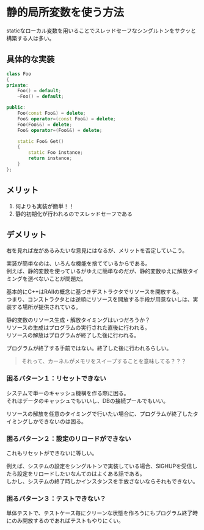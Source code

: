 # 静的局所変数を使う方法

staticなローカル変数を用いることでスレッドセーフなシングルトンをサクッと構築する人は多い。

## 具体的な実装

```c++
class Foo
{
private:
    Foo() = default;
    ~Foo() = default;

public:
    Foo(const Foo&) = delete;
    Foo& operator=(const Foo&) = delete;
    Foo(Foo&&) = delete;
    Foo& operator=(Foo&&) = delete;

    static Foo& Get()
    {
        static Foo instance;
        return instance;
    }
};
```

## メリット

1. 何よりも実装が簡単！！
1. 静的初期化が行われるのでスレッドセーフである

## デメリット

右を見れば左があるみたいな意見にはなるが、メリットを否定していこう。

実装が簡単なのは、いろんな機能を捨てているからである。  
例えば、静的変数を使っているがゆえに簡単なのだが、静的変数ゆえに解放タイミングを選べないことが問題だ。

基本的にC++はRAIIの概念に基づきデストラクタでリソースを開放する。  
つまり、コンストラクタとは逆順にリソースを開放する手段が用意ないしは、実装する場所が提供されている。

静的変数のリソース生成・解放タイミングはいつだろうか？  
リソースの生成はプログラムの実行された直後に行われる。  
リソースの解放はプログラムが終了した後に行われる。

プログラムが終了する手前ではない。終了した後に行われるらしい。  

> それって、カーネルがメモリをスイープすることを意味してる？？？

### 困るパターン１：リセットできない

システムで単一のキャッシュ機構を作る際に困る。  
それはデータのキャッシュでもいいし、DBの接続プールでもいい。

リソースの解放を任意のタイミングで行いたい場合に、プログラムが終了したタイミングしかできないのは困る。

### 困るパターン２：設定のリロードができない

これもリセットができないに等しい。  

例えば、システムの設定をシングルトンで実装している場合、SIGHUPを受信したら設定をリロードしたいなんてのはよくある話である。  
しかし、システムの終了時しかインスタンスを手放さないならそれもできない。

### 困るパターン３：テストできない？

単体テストで、テストケース毎にクリーンな状態を作ろうにもプログラム終了時にのみ開放するのであればテストもやりにくい。
